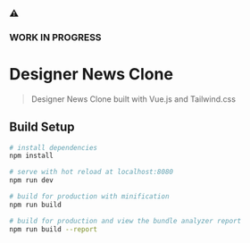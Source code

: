 ### :warning:
### WORK IN PROGRESS 

# Designer News Clone
> Designer News Clone built with Vue.js and Tailwind.css

## Build Setup

``` bash
# install dependencies
npm install

# serve with hot reload at localhost:8080
npm run dev

# build for production with minification
npm run build

# build for production and view the bundle analyzer report
npm run build --report
```
